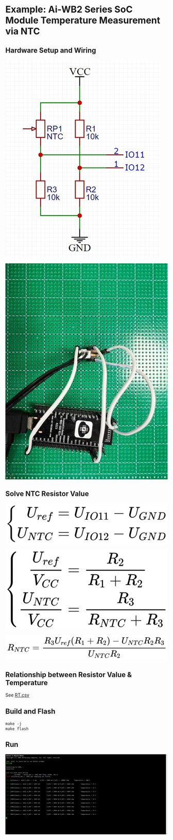 # Example: Ai-WB2 Series SoC Module Temperature Measurement via NTC

## Hardware Setup and Wiring

![img](img/schematic.jpg)

![img](img/wiring.jpg)

## Solve NTC Resistor Value

![img](img/1.jpg)

![img](img/2.jpg)

![img](img/3.jpg)

## Relationship between Resistor Value & Temperature

See [RT.csv](img/RT.csv)

## Build and Flash

```shell
make -j
make flash
```

## Run

![img](img/demo.jpg)

